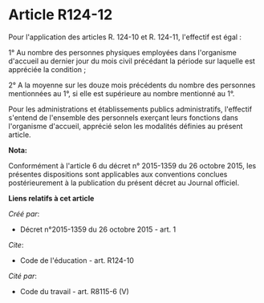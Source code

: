 # Article R124-12

Pour l'application des articles R. 124-10 et R. 124-11, l'effectif est égal : 

1° Au nombre des personnes physiques employées dans l'organisme d'accueil au dernier jour du mois civil précédant la période
sur laquelle est appréciée la condition ; 

2° A la moyenne sur les douze mois précédents du nombre des personnes mentionnées au 1°, si elle est supérieure au nombre
mentionné au 1°. 

Pour les administrations et établissements publics administratifs, l'effectif s'entend de l'ensemble des personnels exerçant
leurs fonctions dans l'organisme d'accueil, apprécié selon les modalités définies au présent article.

**Nota:**

Conformément à l'article 6 du décret n° 2015-1359 du 26 octobre 2015,  les présentes dispositions sont applicables aux
conventions conclues  postérieurement à la publication du présent décret au Journal officiel.

**Liens relatifs à cet article**

_Créé par_:

  - Décret n°2015-1359 du 26 octobre 2015 - art. 1

_Cite_:

  - Code de l'éducation - art. R124-10

_Cité par_:

  - Code du travail - art. R8115-6 (V)
